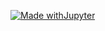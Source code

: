 [![Made withJupyter](https://img.shields.io/badge/Made%20with-Jupyter-orange?style=for-the-badge&logo=Jupyter)](https://nbviewer.jupyter.org/github/MolSSI/mm_workflows/blob/main/workflows/docking/qc.ipynb)
